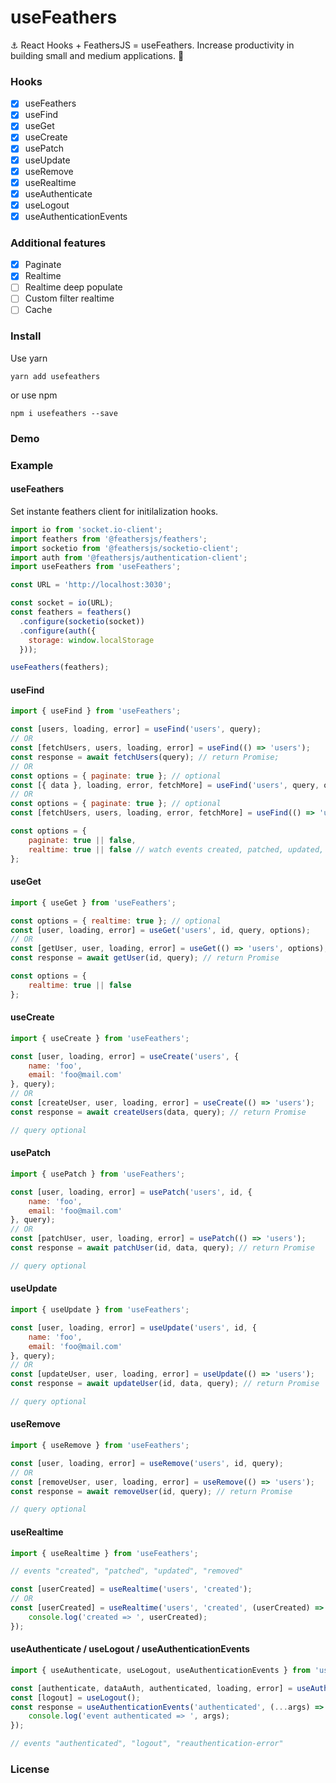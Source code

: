 # useFeathers

⚓️ React Hooks + FeathersJS = useFeathers. Increase productivity in building small and medium applications. 🚀

### Hooks

- [x] useFeathers
- [x] useFind
- [x] useGet
- [x] useCreate
- [x] usePatch
- [x] useUpdate
- [x] useRemove
- [x] useRealtime
- [x] useAuthenticate
- [x] useLogout
- [x] useAuthenticationEvents

### Additional features

- [x] Paginate
- [x] Realtime
- [ ] Realtime deep populate
- [ ] Custom filter realtime
- [ ] Cache

### Install

Use yarn
```shell
yarn add usefeathers
```

or use npm
```shell
npm i usefeathers --save 
```

### Demo



### Example
#### useFeathers

Set instante feathers client for initilalization hooks.

```javascript
import io from 'socket.io-client';
import feathers from '@feathersjs/feathers';
import socketio from '@feathersjs/socketio-client';
import auth from '@feathersjs/authentication-client';
import useFeathers from 'useFeathers';

const URL = 'http://localhost:3030';

const socket = io(URL);
const feathers = feathers()
  .configure(socketio(socket))
  .configure(auth({
    storage: window.localStorage
  }));

useFeathers(feathers);
```

#### useFind

```javascript
import { useFind } from 'useFeathers';

const [users, loading, error] = useFind('users', query);
// OR
const [fetchUsers, users, loading, error] = useFind(() => 'users');
const response = await fetchUsers(query); // return Promise;
// OR
const options = { paginate: true }; // optional
const [{ data }, loading, error, fetchMore] = useFind('users', query, options);
// OR
const options = { paginate: true }; // optional
const [fetchUsers, users, loading, error, fetchMore] = useFind(() => 'users', options);
```

```javascript
const options = {
	paginate: true || false,
	realtime: true || false // watch events created, patched, updated, removed, and automatically make the changes 
};
```

####  useGet

```javascript
import { useGet } from 'useFeathers';

const options = { realtime: true }; // optional
const [user, loading, error] = useGet('users', id, query, options);
// OR
const [getUser, user, loading, error] = useGet(() => 'users', options);
const response = await getUser(id, query); // return Promise
```

```javascript
const options = {
	realtime: true || false
};
```

#### useCreate

```javascript
import { useCreate } from 'useFeathers';

const [user, loading, error] = useCreate('users', {
	name: 'foo',
	email: 'foo@mail.com'
}, query);
// OR
const [createUser, user, loading, error] = useCreate(() => 'users');
const response = await createUsers(data, query); // return Promise

// query optional
```

#### usePatch

```javascript
import { usePatch } from 'useFeathers';

const [user, loading, error] = usePatch('users', id, {
	name: 'foo',
	email: 'foo@mail.com'
}, query);
// OR
const [patchUser, user, loading, error] = usePatch(() => 'users');
const response = await patchUser(id, data, query); // return Promise

// query optional
```

#### useUpdate

```javascript
import { useUpdate } from 'useFeathers';

const [user, loading, error] = useUpdate('users', id, {
	name: 'foo',
	email: 'foo@mail.com'
}, query);
// OR
const [updateUser, user, loading, error] = useUpdate(() => 'users');
const response = await updateUser(id, data, query); // return Promise

// query optional
```

#### useRemove

```javascript
import { useRemove } from 'useFeathers';

const [user, loading, error] = useRemove('users', id, query);
// OR
const [removeUser, user, loading, error] = useRemove(() => 'users');
const response = await removeUser(id, query); // return Promise

// query optional
```

#### useRealtime

```javascript
import { useRealtime } from 'useFeathers';

// events "created", "patched", "updated", "removed"

const [userCreated] = useRealtime('users', 'created');
// OR
const [userCreated] = useRealtime('users', 'created', (userCreated) => {
	console.log('created => ', userCreated);
});
```

#### useAuthenticate / useLogout / useAuthenticationEvents

```javascript
import { useAuthenticate, useLogout, useAuthenticationEvents } from 'useFeathers';

const [authenticate, dataAuth, authenticated, loading, error] = useAuthenticate();
const [logout] = useLogout();
const response = useAuthenticationEvents('authenticated', (...args) => {
	console.log('event authenticated => ', args);
});

// events "authenticated", "logout", "reauthentication-error"
```


### License
